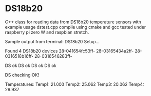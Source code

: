 # DS18b20
C++ class for reading data from DS18b20 temperature sensors
with example usage dstest.cpp compile using cmake and gcc
tested under raspberry pi zero W and raspbian stretch.

Sample output from terminal:
DS18b20 Setup...

Found 4 DS18b20 devices
28-041654fc53ff-
28-03165434a2ff-
28-0316518b16ff-
28-0316546283ff-

DS ok
DS ok
DS ok
DS ok

DS checking OK!

Temperatures: 
Temp1: 21.000
Temp2: 25.062
Temp3: 20.062
Temp4: 29.937
